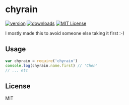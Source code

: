 # chyrain

[![version](https://img.shields.io/npm/v/chyrain.svg?style=flat-square)](http://npm.im/chyrain)
[![downloads](https://img.shields.io/npm/dm/chyrain.svg?style=flat-square)](http://npm-stat.com/charts.html?package=chyrain&from=2017-04-04)
[![MIT License](https://img.shields.io/npm/l/chyrain.svg?style=flat-square)](http://opensource.org/licenses/MIT)

I mostly made this to avoid someone else taking it first :-)

## Usage

```javascript
var chyrain = require('chyrain')
console.log(chyrain.name.first) // 'Chen'
// ... etc
```

## License

MIT
